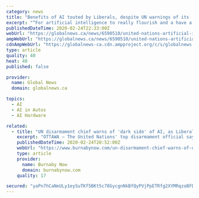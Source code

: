 ```yaml
---
category: news
title: "Benefits of AI touted by Liberals, despite UN warnings of its ‘dark side’"
excerpt: "“For artificial intelligence to really flourish and a have a positive impact on society, you need vast amounts of data as well,” said Bains. “As we move forward with that, hopefully we’ll ..."
publishedDateTime: 2020-02-24T22:33:00Z
webUrl: "https://globalnews.ca/news/6590510/united-nations-artificial-intelligence/"
ampWebUrl: "https://globalnews.ca/news/6590510/united-nations-artificial-intelligence/amp/"
cdnAmpWebUrl: "https://globalnews-ca.cdn.ampproject.org/c/s/globalnews.ca/news/6590510/united-nations-artificial-intelligence/amp/"
type: article
quality: 40
heat: 40
published: false

provider:
  name: Global News
  domain: globalnews.ca

topics:
  - AI
  - AI in Autos
  - AI Hardware

related:
  - title: "UN disarmament chief warns of 'dark side' of AI, as Liberals tout benefits"
    excerpt: "OTTAWA — The United Nations' top disarmament official says governments need to pay more attention to the \"dark side\" of artificial intelligence, including the implications of so ... Britain on Monday to develop AI projects that could lead to breakthroughs in driverless vehicles and health care for seniors. The government has made AI a pillar ..."
    publishedDateTime: 2020-02-24T20:52:00Z
    webUrl: "https://www.burnabynow.com/un-disarmament-chief-warns-of-dark-side-of-ai-as-liberals-tout-benefits-1.24082995"
    type: article
    provider:
      name: Burnaby Now
      domain: burnabynow.com
    quality: 17

secured: "yaPn7hCaNeULy1eySuTKf5BKt5c78GycgnNkBfQyPVjPpETRfg2XYMRqzoBFDopBacyLqFfK8Wm9qmWvuKJ6opon84953Z9mwapH6/cBKnb2GgpSp2Or1sFCqFO4zgQBMJ0b0U+RFAKCTDcnokwm6qFtublApTAj9stmiBBquX/rDkhn3nTBMGkKyVB0Ewb3MdEME3mPI+g2FhuVJPZPJDKzwep5WRPHs+oiRoNoMJCX2CZRKUwQz/2jouPWort6HmKVwoYLoeFFNPOFq1fgA1fsLk9ddC7JvEKE3DrRXIdFMtj2LftcE9GyaDqsP3iA;K1SAftYGTNRnlkZXvrhzWg=="
---
```


